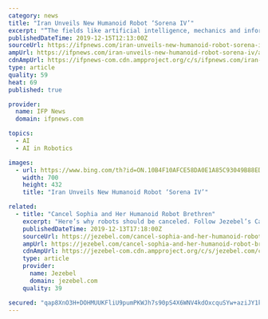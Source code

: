```yaml
---
category: news
title: "Iran Unveils New Humanoid Robot ‘Sorena IV’"
excerpt: "“The fields like artificial intelligence, mechanics and information technology will affect the future of the world,” the vice president noted, calling for efforts to promote those areas of science inside Iran. In addition to the team that has manufactured Sorena IV, three other Iranian knowledge-based companies are working on social robots ..."
publishedDateTime: 2019-12-15T12:13:00Z
sourceUrl: https://ifpnews.com/iran-unveils-new-humanoid-robot-sorena-iv
ampUrl: https://ifpnews.com/iran-unveils-new-humanoid-robot-sorena-iv/amp
cdnAmpUrl: https://ifpnews-com.cdn.ampproject.org/c/s/ifpnews.com/iran-unveils-new-humanoid-robot-sorena-iv/amp
type: article
quality: 59
heat: 69
published: true

provider:
  name: IFP News
  domain: ifpnews.com

topics:
  - AI
  - AI in Robotics

images:
  - url: https://www.bing.com/th?id=ON.10B4F10AFCE58DA0E1A85C93049B88ED
    width: 700
    height: 432
    title: "Iran Unveils New Humanoid Robot ‘Sorena IV’"

related:
  - title: "Cancel Sophia and Her Humanoid Robot Brethren"
    excerpt: "Here’s why robots should be canceled. Follow Jezebel’s Cancel Tournament to see what ultimately gets canceled. Words like “artificial intelligence” and “robots” tend to get everyone very upset. They conjure images of villainous robot overlords, a full-on Matrix situation, or a world in which our entire lives look like Westworld."
    publishedDateTime: 2019-12-13T17:18:00Z
    sourceUrl: https://jezebel.com/cancel-sophia-and-her-humanoid-robot-brethren-1840179989
    ampUrl: https://jezebel.com/cancel-sophia-and-her-humanoid-robot-brethren-1840179989/amp
    cdnAmpUrl: https://jezebel-com.cdn.ampproject.org/c/s/jezebel.com/cancel-sophia-and-her-humanoid-robot-brethren-1840179989/amp
    type: article
    provider:
      name: Jezebel
      domain: jezebel.com
    quality: 39

secured: "qap8XnO3H+DOHMUUKFliU9pumPKWJh7s90pS4X6WNV4kdOxcquSYw+aziJY1kwKs1RogFBIKuJozCVtK2GJ6KVidgAM0D+C+OO8JRsaitAILVZDhChcbFCNgM4r1fXIc3jnydQzJmR96B+CbyMrH40ksnkNrJ/pDaN9bQDU++5r52BU47EQI38Cmbvt3LOwyPZ+esqgSNYwakwCPJmvv2wZsKqnJgETDuGUepdmTcnjkEGIWJ9Q4tpnghKHdKrCzX+JnI/E9dcPnh5mktrCCiw==;wyvFIgarGmn9PlL1085x2g=="
---
```


